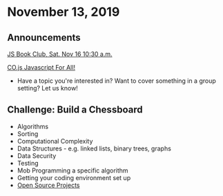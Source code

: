 # November 13, 2019

## Announcements

[JS Book Club, Sat. Nov 16 10:30 a.m.](https://www.meetup.com/Bootcampers-Collective/events/ptzfkryzpbvb/)

[CO.js Javascript For All!](https://www.meetup.com/Bootcampers-Collective/events/hhpjjryzpbxb/)

- Have a topic you're interested in? Want to cover something in a group setting? Let us know!

## Challenge: Build a Chessboard

- Algorithms
- Sorting
- Computational Complexity
- Data Structures - e.g. linked lists, binary trees, graphs
- Data Security
- Testing
- Mob Programming a specific algorithm
- Getting your coding environment set up
- [Open Source Projects](https://github.com/MunGell/awesome-for-beginners#javascript)
